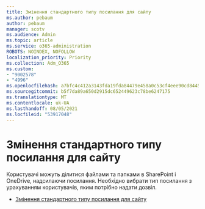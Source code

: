 ```yaml
---
title: Змінення стандартного типу посилання для сайту
ms.author: pebaum
author: pebaum
manager: scotv
ms.audience: Admin
ms.topic: article
ms.service: o365-administration
ROBOTS: NOINDEX, NOFOLLOW
localization_priority: Priority
ms.collection: Adm_O365
ms.custom:
- "9002578"
- "4996"
ms.openlocfilehash: a7bfc4c412a3143fda19fda84479e458a0c53cf4eee90cd84456e83eed860dd2
ms.sourcegitcommit: b5f7da89a650d2915dc652449623c78be6247175
ms.translationtype: MT
ms.contentlocale: uk-UA
ms.lasthandoff: 08/05/2021
ms.locfileid: "53917048"
---
```

# <a name="change-the-default-link-type-for-a-site"></a>Змінення стандартного типу посилання для сайту

Користувачі можуть ділитися файлами та папками в SharePoint і OneDrive, надсилаючи посилання. Необхідно вибрати тип посилання з урахуванням користувачів, яким потрібно надати дозвіл.

- [Змінення стандартного типу посилання для сайту](https://docs.microsoft.com/sharepoint/change-default-sharing-link)
